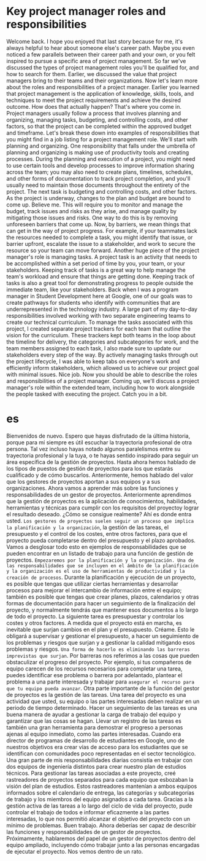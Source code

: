 # Key project manager roles and responsibilities

Welcome back. I hope you enjoyed that last story because for me, it's always helpful to hear about someone else's career path. Maybe you even noticed a few parallels between their career path and your own, or you felt inspired to pursue a specific area of project management. So far we've discussed the types of project management roles you'll be qualified for, and how to search for them. Earlier, we discussed the value that project managers bring to their teams and their organizations. Now let's learn more about the roles and responsibilities of a project manager. Earlier you learned that project management is the application of knowledge, skills, tools, and techniques to meet the project requirements and achieve the desired outcome. How does that actually happen? That's where you come in. Project managers usually follow a process that involves planning and organizing, managing tasks, budgeting, and controlling costs, and other factors, so that the project can be completed within the approved budget and timeframe. Let's break these down into examples of responsibilities that you might find in a job listing for a project management role. We'll start with planning and organizing. One responsibility that falls under the umbrella of planning and organizing is making use of productivity tools and creating processes. During the planning and execution of a project, you might need to use certain tools and develop processes to improve information sharing across the team; you may also need to create plans, timelines, schedules, and other forms of documentation to track project completion, and you'll usually need to maintain those documents throughout the entirety of the project. The next task is budgeting and controlling costs, and other factors. As the project is underway, changes to the plan and budget are bound to come up. Believe me. This will require you to monitor and manage the budget, track issues and risks as they arise, and manage quality by mitigating those issues and risks. One way to do this is by removing unforeseen barriers that come up. Now, by barriers, we mean things that can get in the way of project progress. For example, if your teammates lack the resources needed to complete a task, you might identify that issue, or barrier upfront, escalate the issue to a stakeholder, and work to secure the resource so your team can move forward. Another huge piece of the project manager's role is managing tasks. A project task is an activity that needs to be accomplished within a set period of time by you, your team, or your stakeholders. Keeping track of tasks is a great way to help manage the team's workload and ensure that things are getting done. Keeping track of tasks is also a great tool for demonstrating progress to people outside the immediate team, like your stakeholders. Back when I was a program manager in Student Development here at Google, one of our goals was to create pathways for students who identify with communities that are underrepresented in the technology industry. A large part of my day-to-day responsibilities involved working with two separate engineering teams to create our technical curriculum. To manage the tasks associated with this project, I created separate project trackers for each team that outline the vision for the curriculum. These trackers kept both teams in the loop about the timeline for delivery, the categories and subcategories for work, and the team members assigned to each task, I also made sure to update our stakeholders every step of the way. By actively managing tasks through out the project lifecycle, I was able to keep tabs on everyone's work and efficiently inform stakeholders, which allowed us to achieve our project goal with minimal issues. Nice job. Now you should be able to describe the roles and responsibilities of a project manager. Coming up, we'll discuss a project manager's role within the extended team, including how to work alongside the people tasked with executing the project. Catch you in a bit.

# es

Bienvenidos de nuevo. Espero que hayas disfrutado de la última historia, porque para mí siempre es útil escuchar la trayectoria profesional de otra persona. Tal vez incluso hayas notado algunos paralelismos entre su trayectoria profesional y la tuya, o te hayas sentido inspirado para seguir un área específica de la gestión de proyectos. Hasta ahora hemos hablado de los tipos de puestos de gestión de proyectos para los que estarás cualificado y de cómo buscarlos. Anteriormente, hemos hablado del valor que los gestores de proyectos aportan a sus equipos y a sus organizaciones. Ahora vamos a aprender más sobre las funciones y responsabilidades de un gestor de proyectos. Anteriormente aprendimos que la gestión de proyectos es la aplicación de conocimientos, habilidades, herramientas y técnicas para cumplir con los requisitos del proyectoy lograr el resultado deseado. ¿Cómo se consigue realmente? Ahí es donde entra usted. `Los gestores de proyectos suelen seguir un proceso que implica la planificación y la organización`, la gestión de las tareas, el presupuesto y el control de los costes, entre otros factores, para que el proyecto pueda completarse dentro del presupuesto y el plazo aprobados. Vamos a desglosar todo esto en ejemplos de responsabilidades que se pueden encontrar en un listado de trabajo para una función de gestión de proyectos. `Empezaremos por la planificación y la organización. Una de las responsabilidades que se incluyen en el ámbito de la planificación y la organización es el uso de herramientas de productividad y la creación de procesos`. Durante la planificación y ejecución de un proyecto, es posible que tengas que utilizar ciertas herramientas y desarrollar procesos para mejorar el intercambio de información entre el equipo; también es posible que tengas que crear planes, plazos, calendarios y otras formas de documentación para hacer un seguimiento de la finalización del proyecto, y normalmente tendrás que mantener esos documentos a lo largo de todo el proyecto. La siguiente tarea es presupuestar y controlar los costes y otros factores. A medida que el proyecto está en marcha, es inevitable que surjan cambios en el plan y el presupuesto. Créame. Esto le obligará a supervisar y gestionar el presupuesto, a hacer un seguimiento de los problemas y riesgos que surjan y a gestionar la calidad mitigando esos problemas y riesgos. `Una forma de hacerlo es eliminando las barreras imprevistas que surjan`. Por barreras nos referimos a las cosas que pueden obstaculizar el progreso del proyecto. Por ejemplo, si tus compañeros de equipo carecen de los recursos necesarios para completar una tarea, puedes identificar ese problema o barrera por adelantado, plantear el problema a una parte interesada y trabajar para `asegurar el recurso para que tu equipo pueda avanzar`. Otra parte importante de la función del gestor de proyectos es la gestión de las tareas. Una tarea del proyecto es una actividad que usted, su equipo o las partes interesadas deben realizar en un periodo de tiempo determinado. Hacer un seguimiento de las tareas es una buena manera de ayudar a gestionar la carga de trabajo del equipo y garantizar que las cosas se hagan. Llevar un registro de las tareas es también una gran herramienta para demostrar el progreso a personas ajenas al equipo inmediato, como las partes interesadas. Cuando era director de programas de desarrollo de estudiantes en Google, uno de nuestros objetivos era crear vías de acceso para los estudiantes que se identifican con comunidades poco representadas en el sector tecnológico. Una gran parte de mis responsabilidades diarias consistía en trabajar con dos equipos de ingeniería distintos para crear nuestro plan de estudios técnicos. Para gestionar las tareas asociadas a este proyecto, creé rastreadores de proyectos separados para cada equipo que esbozaban la visión del plan de estudios. Estos rastreadores mantenían a ambos equipos informados sobre el calendario de entrega, las categorías y subcategorías de trabajo y los miembros del equipo asignados a cada tarea. Gracias a la gestión activa de las tareas a lo largo del ciclo de vida del proyecto, pude controlar el trabajo de todos e informar eficazmente a las partes interesadas, lo que nos permitió alcanzar el objetivo del proyecto con un mínimo de problemas. Buen trabajo. Ahora deberías ser capaz de describir las funciones y responsabilidades de un gestor de proyectos. Próximamente, hablaremos del papel de un gestor de proyectos dentro del equipo ampliado, incluyendo cómo trabajar junto a las personas encargadas de ejecutar el proyecto. Nos vemos dentro de un rato.
